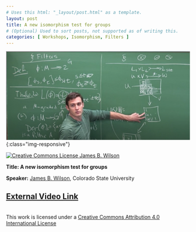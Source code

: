 ```yaml
---
# Uses this html: "_layout/post.html" as a template.
layout: post 
title: A new isomorphism test for groups
# (Optional) Used to sort posts, not supported as of writing this.
categories: [ Workshops, Isomorphism, Filters ]
---
```


![Tensors and Operators](/uploads/images/Wilson-BIRS-2014.png){:class="img-responsive"}

<a rel="license" href="http://creativecommons.org/licenses/by-nc-nd/4.0/" target="_blank">
<img alt="Creative Commons License" style="border-width:0" src="https://i.creativecommons.org/l/by-nc-nd/4.0/88x31.png" />
James B. Wilson</a>


<b>Title: A new isomorphism test for groups</b>

**Speaker:** <a href="https://www.math.colostate.edu/~jwilson/" target="_blank">James B. Wilson</a>, Colorado State University

[External Video Link](http://www.birs.ca/events/2014/5-day-workshops/14w5031/videos/watch/201411191030-Wilson.html?jwsource=cl)
---

<br/>This work is licensed under a <a rel="license" href="http://creativecommons.org/licenses/by/4.0/" target="_blank">Creative Commons Attribution 4.0 International License</a>


